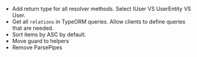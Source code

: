 - Add return type for all resolver methods. Select IUser VS UserEntity VS User.
- Get all `relations` in TypeORM queries. Allow clients to define queries that are needed.
- Sort items by ASC by default.
- Move guard to helpers
- Remove ParsePipes
